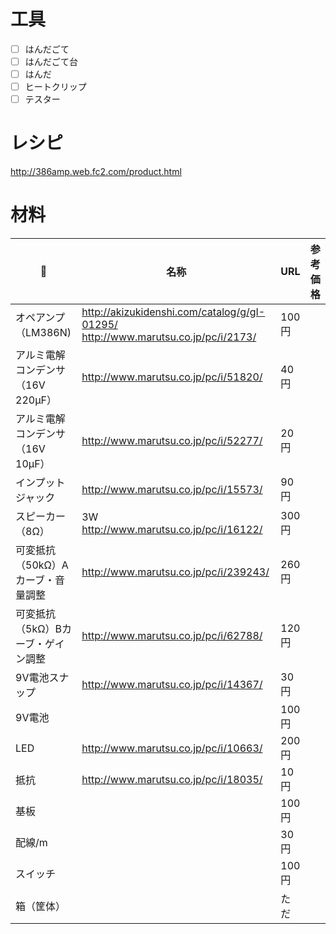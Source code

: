 
# 工具

- [ ] はんだごて
- [ ] はんだごて台
- [ ] はんだ
- [ ] ヒートクリップ
- [ ] テスター

# レシピ

http://386amp.web.fc2.com/product.html

# 材料

:metal: | 名称  | URL | 参考価格
------------- | ------------- | ------------- | -------------
 | オペアンプ（LM386N) | http://akizukidenshi.com/catalog/g/gI-01295/  http://www.marutsu.co.jp/pc/i/2173/ | 100円
 | アルミ電解コンデンサ（16V 220μF） | http://www.marutsu.co.jp/pc/i/51820/ | 40円
 | アルミ電解コンデンサ（16V 10μF） | http://www.marutsu.co.jp/pc/i/52277/ | 20円
 | インプットジャック | http://www.marutsu.co.jp/pc/i/15573/ | 90円
 | スピーカー（8Ω） | 3W http://www.marutsu.co.jp/pc/i/16122/ | 300円
 | 可変抵抗（50kΩ）Aカーブ・音量調整 | http://www.marutsu.co.jp/pc/i/239243/ | 260円
 | 可変抵抗（5kΩ）Bカーブ・ゲイン調整 | http://www.marutsu.co.jp/pc/i/62788/ | 120円
 | 9V電池スナップ | http://www.marutsu.co.jp/pc/i/14367/ | 30円
 | 9V電池 | | 100円
 | LED | http://www.marutsu.co.jp/pc/i/10663/ | 200円
 | 抵抗 | http://www.marutsu.co.jp/pc/i/18035/ | 10円
 | 基板 | | 100円
 | 配線/m | | 30円
 | スイッチ | | 100円
 | 箱（筐体） | | ただ



